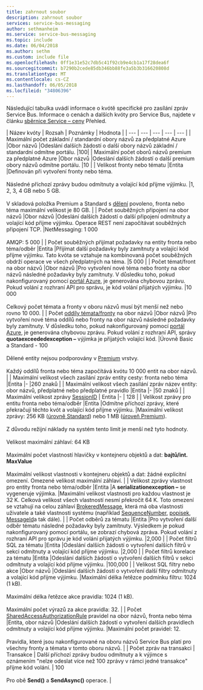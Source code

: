 ```yaml
---
title: zahrnout soubor
description: zahrnout soubor
services: service-bus-messaging
author: sethmanheim
ms.service: service-bus-messaging
ms.topic: include
ms.date: 06/04/2018
ms.author: sethm
ms.custom: include file
ms.openlocfilehash: 0ff1e31e52c7db5c41f92cb9e4cb1a17f28dea6f
ms.sourcegitcommit: b7290b2cede85db346bb88fe3a5b3b316620808d
ms.translationtype: MT
ms.contentlocale: cs-CZ
ms.lasthandoff: 06/05/2018
ms.locfileid: "34806396"
---
```

Následující tabulka uvádí informace o kvótě specifické pro zasílání zpráv Service Bus. Informace o cenách a dalších kvóty pro Service Bus, najdete v článku [sběrnice Service – ceny](https://azure.microsoft.com/pricing/details/service-bus/) Přehled.

| Název kvóty | Rozsah | Poznámky | Hodnota |
| --- | --- | --- | --- | --- |
| Maximální počet základní / standardní obory názvů za předplatné Azure |Obor názvů |Odeslání dalších žádostí o další obory názvů základní / standardní odmítne portálu. |100|
| Maximální počet oborů názvů premium za předplatné Azure |Obor názvů |Odeslání dalších žádostí o další premium obory názvů odmítne portálu. |10 |
| Velikost fronty nebo tématu |Entita |Definován při vytvoření fronty nebo téma. <br/><br/> Následné příchozí zprávy budou odmítnuty a volající kód přijme výjimku. |1, 2, 3, 4 GB nebo 5 GB.<br /><br />V skladová položka Premium a Standard s [dělení](/azure/service-bus-messaging/service-bus-partitioning) povoleno, fronta nebo téma maximální velikost je 80 GB. |
| Počet souběžných připojení na obor názvů |Obor názvů |Odeslání dalších žádostí o další připojení odmítnuty a volající kód přijme výjimku. Operace REST není započítávat souběžných připojení TCP. |NetMessaging: 1 000<br /><br />AMQP: 5 000 |
| Počet souběžných přijímat požadavky na entity fronta nebo téma/odběr |Entita |Přijímat další požadavky byly zamítnuty a volající kód přijme výjimku. Tato kvóta se vztahuje na kombinovaná počet souběžných obdrží operace ve všech předplatných na téma. |5 000 |
| Počet témat/front na obor názvů |Obor názvů |Pro vytvoření nové téma nebo fronty na obor názvů následné požadavky byly zamítnuty. V důsledku toho, pokud nakonfigurovaný pomocí [portál Azure][Azure portal], je generována chybovou zprávu. Pokud volání z rozhraní API pro správu, je kód volání přijatých výjimku. |10 000<br /><br />Celkový počet témata a fronty v oboru názvů musí být menší než nebo rovno 10 000. |
| Počet [oddíly témata/fronty](/azure/service-bus-messaging/service-bus-partitioning) na obor názvů |Obor názvů |Pro vytvoření nové téma oddílů nebo fronty na obor názvů následné požadavky byly zamítnuty. V důsledku toho, pokud nakonfigurovaný pomocí [portál Azure][Azure portal], je generována chybovou zprávu. Pokud volání z rozhraní API, správy **quotaexceededexception –** výjimka je přijatých volající kód. |Úrovně Basic a Standard - 100<br/><br/>Dělené entity nejsou podporovány v [Premium](../articles/service-bus-messaging/service-bus-premium-messaging.md) vrstvy.<br/><br />Každý oddílů fronta nebo téma započítává kvótu 10 000 entit na obor názvů. |
| Maximální velikost všech zasílání zpráv entity cesty: fronta nebo téma |Entita |- |260 znaků |
| Maximální velikost všech zasílání zpráv název entity: obor názvů, předplatné nebo předplatné pravidlo |Entita |- |50 znaků |
| Maximální velikost zprávy [SessionID](/dotnet/api/microsoft.azure.servicebus.message.sessionid) | Entita |- | 128 |
| Velikost zprávy pro entitu fronta nebo téma/odběr |Entita |Odmítne příchozí zprávy, které překračují těchto kvót a volající kód přijme výjimku. |Maximální velikost zprávy: 256 KB ([úrovně Standard](../articles/service-bus-messaging/service-bus-premium-messaging.md)) nebo 1 MB ([úroveň Premium](../articles/service-bus-messaging/service-bus-premium-messaging.md)). <br /><br />Z důvodu režijní náklady na systém tento limit je menší než tyto hodnoty.<br /><br />Velikost maximální záhlaví: 64 KB<br /><br />Maximální počet vlastností hlavičky v kontejneru objektů a dat: **bajtů/int. MaxValue**<br /><br />Maximální velikost vlastnosti v kontejneru objektů a dat: žádné explicitní omezení. Omezené velikost maximální záhlaví. |
| Velikost zprávy vlastnost pro entity fronta nebo téma/odběr |Entita |A **serializationexception –** se vygeneruje výjimka. |Maximální velikost vlastnosti pro každou vlastnost je 32 K. Celková velikost všech vlastností nesmí překročit 64 K. Toto omezení se vztahují na celou záhlaví [BrokeredMessage](/dotnet/api/microsoft.servicebus.messaging.brokeredmessage), která má oba vlastnosti uživatele a také vlastnosti systému (například [SequenceNumber](/dotnet/api/microsoft.servicebus.messaging.brokeredmessage.sequencenumber), [popisek](/dotnet/api/microsoft.servicebus.messaging.brokeredmessage.label), [ MessageId](/dotnet/api/microsoft.servicebus.messaging.brokeredmessage.messageid)a tak dále). |
| Počet odběrů za tématu |Entita |Pro vytvoření další odběr tématu následné požadavky byly zamítnuty. Výsledkem je pokud nakonfigurovaný pomocí portálu, se zobrazí chybová zpráva. Pokud volání z rozhraní API pro správu je kód volání přijatých výjimku. |2,000 |
| Počet filtrů SQL za tématu |Entita |Odeslání dalších žádostí o vytvoření dalších filtrů v sekci odmítnuty a volající kód přijme výjimku. |2,000 |
| Počet filtrů korelace za tématu |Entita |Odeslání dalších žádostí o vytvoření dalších filtrů v sekci odmítnuty a volající kód přijme výjimku. |100,000 |
| Velikost SQL filtry nebo akce |Obor názvů |Odeslání dalších žádostí o vytvoření další filtry odmítnuty a volající kód přijme výjimku. |Maximální délka řetězce podmínku filtru: 1024 (1 kB).<br /><br />Maximální délka řetězce akce pravidla: 1024 (1 kB).<br /><br />Maximální počet výrazů za akce pravidla: 32. |
| Počet [SharedAccessAuthorizationRule](/dotnet/api/microsoft.servicebus.messaging.sharedaccessauthorizationrule) pravidel na obor názvů, fronta nebo téma |Entita, obor názvů |Odeslání dalších žádostí o vytvoření dalších pravidlech odmítnuty a volající kód přijme výjimku. |Maximální počet pravidel: 12. <br /><br /> Pravidla, které jsou nakonfigurované na oboru názvů Service Bus platí pro všechny fronty a témata v tomto oboru názvů. |
| Počet zpráv na transakci | Transakce | Další příchozí zprávy budou odmítnuty a k výjimce s oznámením "nelze odeslat více než 100 zprávy v rámci jedné transakce" přijme kód volání. | 100 <br /><br /> Pro obě **Send()** a **SendAsync()** operace. |

[Azure portal]: https://portal.azure.com